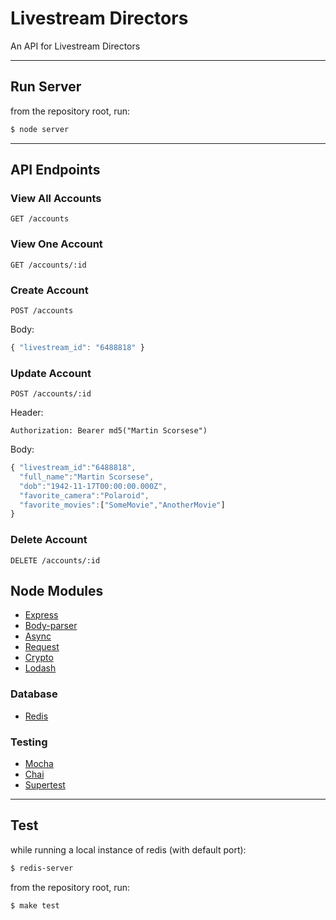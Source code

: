 Livestream Directors
=========
An API for Livestream Directors
_____ 

Run Server
----------

from the repository root, run:
```sh
$ node server
```

__________


API Endpoints
-------------
### View All Accounts

```
GET /accounts
```

### View One Account
```
GET /accounts/:id
```

### Create Account
```
POST /accounts
```

Body:
```js
{ "livestream_id": "6488818" }
```

### Update Account
```
POST /accounts/:id
```
Header:
```
Authorization: Bearer md5("Martin Scorsese")
```

Body:
```js
{ "livestream_id":"6488818",
  "full_name":"Martin Scorsese",
  "dob":"1942-11-17T00:00:00.000Z",
  "favorite_camera":"Polaroid",
  "favorite_movies":["SomeMovie","AnotherMovie"]
}
```

### Delete Account
```
DELETE /accounts/:id
```


## Node Modules

* [Express]
* [Body-parser]
* [Async]
* [Request]
* [Crypto]
* [Lodash]

### Database
* [Redis]

### Testing
* [Mocha]
* [Chai]
* [Supertest]

___________________

Test
----

while running a local instance of redis (with default port):
```sh
$ redis-server
```

from the repository root, run:
```sh
$ make test
```

[Express]:https://github.com/visionmedia/express
[Body-parser]:https://github.com/expressjs/body-parser
[Async]:https://github.com/caolan/async
[Request]:https://github.com/mikeal/request
[Crypto]:https://github.com/Gozala/crypto
[Lodash]:https://github.com/lodash/lodash
[Redis]:https://github.com/mranney/node_redis
[Mocha]:https://github.com/visionmedia/mocha
[Chai]:https://github.com/chaijs/chai
[Supertest]:https://github.com/visionmedia/supertest
